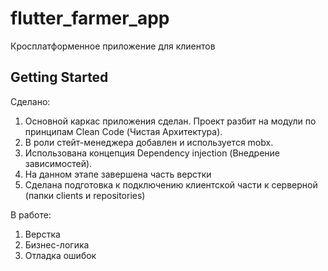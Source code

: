 # flutter_farmer_app

Кросплатформенное приложение для клиентов

## Getting Started

Сделано:

1. Основной каркас приложения сделан. Проект разбит на модули по принципам Clean Code (Чистая Архитектура).
2. В роли стейт-менеджера добавлен и используется mobx.
3. Использована концепция Dependency injection (Внедрение зависимостей).
4. На данном этапе завершена часть верстки
5. Cделана подготовка к подключению клиентской части к серверной (папки clients и repositories)


В работе:

1. Верстка
2. Бизнес-логика
3. Отладка ошибок

